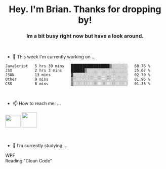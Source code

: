 <H1 align="center">Hey. I'm Brian. Thanks for dropping by!</H1>
<H3 align="center">Im a bit busy right now but have a look around.</H3>
<br/>

- 🔭 This week I'm currently working on ...
<!--START_SECTION:waka-->
```text
JavaScript   5 hrs 39 mins   █████████████████▒░░░░░░░   68.76 % 
JSX          2 hrs 3 mins    ██████▒░░░░░░░░░░░░░░░░░░   25.07 % 
JSON         13 mins         ▓░░░░░░░░░░░░░░░░░░░░░░░░   02.70 % 
Other        9 mins          ▒░░░░░░░░░░░░░░░░░░░░░░░░   01.96 % 
CSS          6 mins          ▒░░░░░░░░░░░░░░░░░░░░░░░░   01.36 % 
```
<!--END_SECTION:waka-->
<br/>

- 📫 How to reach me: ...
<p>
  <a href="https://www.linkedin.com/in/brian-appleton/"><img width="48" height="40" src="https://github.com/appleton6509/appleton6509/blob/main/linkedin.png?raw=true"></a>
    <a href="https://github.com/appleton6509"><img width="48" height="48" src="https://github.com/appleton6509/appleton6509/blob/main/github.png?raw=true"></a>
</p>
<br/>

- 🌱 I’m currently studying ...
<p>
WPF<br/> 
Reading "Clean Code"<br/>
</p>


<!--
**appleton6509/appleton6509** is a ✨ _special_ ✨ repository because its `README.md` (this file) appears on your GitHub profile.

